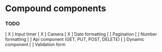 # Compound components

### TODO

[ X ] Input timer
[ X ] Camera
[ X ] Date formatting
[ ] Pagination
[ ] Number formatting
[ ] Api component (GET, PUT, POST, DELETE)
[ ] Dynamic component
[ ] Validation form
